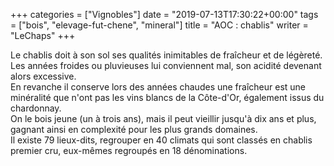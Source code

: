 +++
categories = ["Vignobles"]
date = "2019-07-13T17:30:22+00:00"
tags = ["bois", "elevage-fut-chene", "mineral"] 
title = "AOC : chablis"
writer = "LeChaps"
+++

Le chablis doit à son sol ses qualités inimitables de fraîcheur et de légèreté.  
Les années froides ou pluvieuses lui conviennent mal, son acidité devenant alors excessive.  
En revanche il conserve lors des années chaudes une fraîcheur est une minéralité que n'ont pas les vins blancs de la Côte-d'Or, également issus du chardonnay.  
On le bois jeune (un à trois ans), mais il peut vieillir jusqu'à dix ans et plus, gagnant ainsi en complexité pour les plus grands domaines.  
Il existe 79 lieux-dits, regrouper en 40 climats qui sont classés en chablis premier cru, eux-mêmes regroupés en 18 dénominations.
